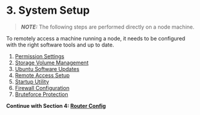 # 3. System Setup

> **_NOTE:_** The following steps are performed directly on a node machine.

To remotely access a machine running a node, it needs to be configured with the right software tools and up to date.

1. [Permission Settings](./01-permissions.md)
2. [Storage Volume Management](./02-disk-volumes.md)
3. [Ubuntu Software Updates](./03-ubuntu-updates.md)
4. [Remote Access Setup](./04-remote-access.md)
5. [Startup Utility](./05-startup-util.md)
6. [Firewall Configuration](./06-firewall-config.md)
7. [Bruteforce Protection](./07-bruteforce-shield.md)

**Continue with Section 4: [Router Config](/4-router-config/)**

